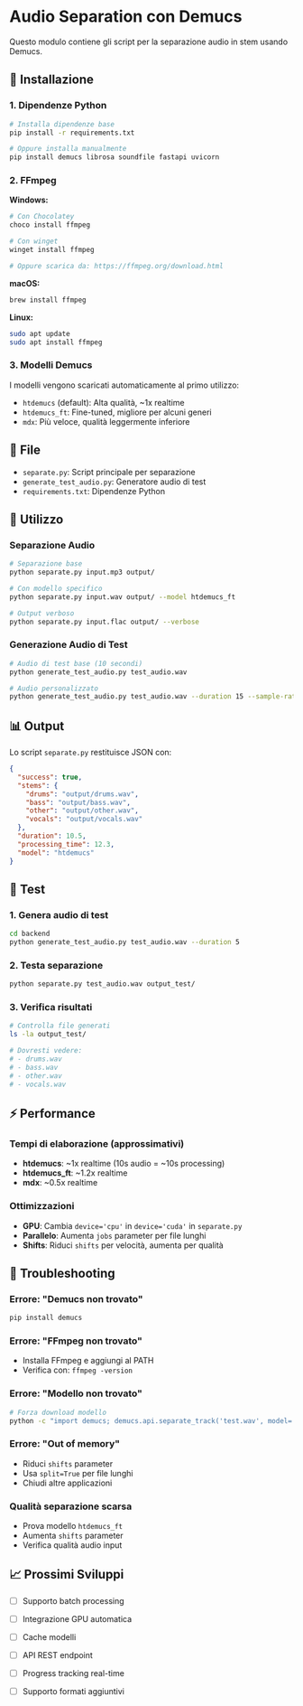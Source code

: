 # Audio Separation con Demucs

Questo modulo contiene gli script per la separazione audio in stem usando Demucs.

## 🚀 Installazione

### 1. Dipendenze Python
```bash
# Installa dipendenze base
pip install -r requirements.txt

# Oppure installa manualmente
pip install demucs librosa soundfile fastapi uvicorn
```

### 2. FFmpeg
**Windows:**
```bash
# Con Chocolatey
choco install ffmpeg

# Con winget
winget install ffmpeg

# Oppure scarica da: https://ffmpeg.org/download.html
```

**macOS:**
```bash
brew install ffmpeg
```

**Linux:**
```bash
sudo apt update
sudo apt install ffmpeg
```

### 3. Modelli Demucs
I modelli vengono scaricati automaticamente al primo utilizzo:
- `htdemucs` (default): Alta qualità, ~1x realtime
- `htdemucs_ft`: Fine-tuned, migliore per alcuni generi
- `mdx`: Più veloce, qualità leggermente inferiore

## 📁 File

- `separate.py`: Script principale per separazione
- `generate_test_audio.py`: Generatore audio di test
- `requirements.txt`: Dipendenze Python

## 🎵 Utilizzo

### Separazione Audio
```bash
# Separazione base
python separate.py input.mp3 output/

# Con modello specifico
python separate.py input.wav output/ --model htdemucs_ft

# Output verboso
python separate.py input.flac output/ --verbose
```

### Generazione Audio di Test
```bash
# Audio di test base (10 secondi)
python generate_test_audio.py test_audio.wav

# Audio personalizzato
python generate_test_audio.py test_audio.wav --duration 15 --sample-rate 48000
```

## 📊 Output

Lo script `separate.py` restituisce JSON con:
```json
{
  "success": true,
  "stems": {
    "drums": "output/drums.wav",
    "bass": "output/bass.wav", 
    "other": "output/other.wav",
    "vocals": "output/vocals.wav"
  },
  "duration": 10.5,
  "processing_time": 12.3,
  "model": "htdemucs"
}
```

## 🧪 Test

### 1. Genera audio di test
```bash
cd backend
python generate_test_audio.py test_audio.wav --duration 5
```

### 2. Testa separazione
```bash
python separate.py test_audio.wav output_test/
```

### 3. Verifica risultati
```bash
# Controlla file generati
ls -la output_test/

# Dovresti vedere:
# - drums.wav
# - bass.wav  
# - other.wav
# - vocals.wav
```

## ⚡ Performance

### Tempi di elaborazione (approssimativi)
- **htdemucs**: ~1x realtime (10s audio = ~10s processing)
- **htdemucs_ft**: ~1.2x realtime
- **mdx**: ~0.5x realtime

### Ottimizzazioni
- **GPU**: Cambia `device='cpu'` in `device='cuda'` in `separate.py`
- **Parallelo**: Aumenta `jobs` parameter per file lunghi
- **Shifts**: Riduci `shifts` per velocità, aumenta per qualità

## 🐛 Troubleshooting

### Errore: "Demucs non trovato"
```bash
pip install demucs
```

### Errore: "FFmpeg non trovato"
- Installa FFmpeg e aggiungi al PATH
- Verifica con: `ffmpeg -version`

### Errore: "Modello non trovato"
```bash
# Forza download modello
python -c "import demucs; demucs.api.separate_track('test.wav', model='htdemucs')"
```

### Errore: "Out of memory"
- Riduci `shifts` parameter
- Usa `split=True` per file lunghi
- Chiudi altre applicazioni

### Qualità separazione scarsa
- Prova modello `htdemucs_ft`
- Aumenta `shifts` parameter
- Verifica qualità audio input

## 📈 Prossimi Sviluppi

- [ ] Supporto batch processing
- [ ] Integrazione GPU automatica
- [ ] Cache modelli
- [ ] API REST endpoint
- [ ] Progress tracking real-time
- [ ] Supporto formati aggiuntivi






